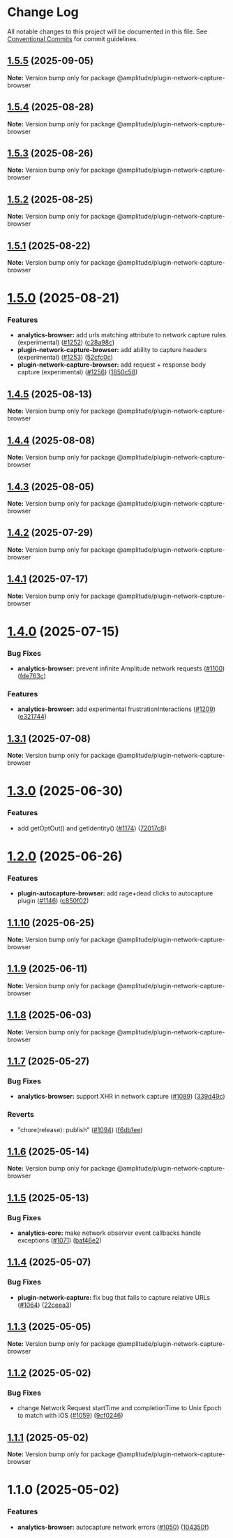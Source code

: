 # Change Log

All notable changes to this project will be documented in this file.
See [Conventional Commits](https://conventionalcommits.org) for commit guidelines.

## [1.5.5](https://github.com/amplitude/Amplitude-TypeScript/compare/@amplitude/plugin-network-capture-browser@1.5.4...@amplitude/plugin-network-capture-browser@1.5.5) (2025-09-05)

**Note:** Version bump only for package @amplitude/plugin-network-capture-browser





## [1.5.4](https://github.com/amplitude/Amplitude-TypeScript/compare/@amplitude/plugin-network-capture-browser@1.5.3...@amplitude/plugin-network-capture-browser@1.5.4) (2025-08-28)

**Note:** Version bump only for package @amplitude/plugin-network-capture-browser





## [1.5.3](https://github.com/amplitude/Amplitude-TypeScript/compare/@amplitude/plugin-network-capture-browser@1.5.2...@amplitude/plugin-network-capture-browser@1.5.3) (2025-08-26)

**Note:** Version bump only for package @amplitude/plugin-network-capture-browser





## [1.5.2](https://github.com/amplitude/Amplitude-TypeScript/compare/@amplitude/plugin-network-capture-browser@1.5.1...@amplitude/plugin-network-capture-browser@1.5.2) (2025-08-25)

**Note:** Version bump only for package @amplitude/plugin-network-capture-browser





## [1.5.1](https://github.com/amplitude/Amplitude-TypeScript/compare/@amplitude/plugin-network-capture-browser@1.5.0...@amplitude/plugin-network-capture-browser@1.5.1) (2025-08-22)

**Note:** Version bump only for package @amplitude/plugin-network-capture-browser





# [1.5.0](https://github.com/amplitude/Amplitude-TypeScript/compare/@amplitude/plugin-network-capture-browser@1.4.5...@amplitude/plugin-network-capture-browser@1.5.0) (2025-08-21)


### Features

* **analytics-browser:** add urls matching attribute to network capture rules (experimental) ([#1252](https://github.com/amplitude/Amplitude-TypeScript/issues/1252)) ([c28a98c](https://github.com/amplitude/Amplitude-TypeScript/commit/c28a98c13536d3eb2472edcce6ec225539db00aa))
* **plugin-network-capture-browser:** add ability to capture headers (experimental) ([#1253](https://github.com/amplitude/Amplitude-TypeScript/issues/1253)) ([52cfc0c](https://github.com/amplitude/Amplitude-TypeScript/commit/52cfc0c6dab309f30cfce56c091065ff95d95fc2))
* **plugin-network-capture-browser:** add request + response body capture (experimental) ([#1256](https://github.com/amplitude/Amplitude-TypeScript/issues/1256)) ([1850c58](https://github.com/amplitude/Amplitude-TypeScript/commit/1850c58d145973b3bd104ab70368eb4e2fdbafbc))





## [1.4.5](https://github.com/amplitude/Amplitude-TypeScript/compare/@amplitude/plugin-network-capture-browser@1.4.4...@amplitude/plugin-network-capture-browser@1.4.5) (2025-08-13)

**Note:** Version bump only for package @amplitude/plugin-network-capture-browser





## [1.4.4](https://github.com/amplitude/Amplitude-TypeScript/compare/@amplitude/plugin-network-capture-browser@1.4.3...@amplitude/plugin-network-capture-browser@1.4.4) (2025-08-08)

**Note:** Version bump only for package @amplitude/plugin-network-capture-browser





## [1.4.3](https://github.com/amplitude/Amplitude-TypeScript/compare/@amplitude/plugin-network-capture-browser@1.4.2...@amplitude/plugin-network-capture-browser@1.4.3) (2025-08-05)

**Note:** Version bump only for package @amplitude/plugin-network-capture-browser





## [1.4.2](https://github.com/amplitude/Amplitude-TypeScript/compare/@amplitude/plugin-network-capture-browser@1.4.1...@amplitude/plugin-network-capture-browser@1.4.2) (2025-07-29)

**Note:** Version bump only for package @amplitude/plugin-network-capture-browser





## [1.4.1](https://github.com/amplitude/Amplitude-TypeScript/compare/@amplitude/plugin-network-capture-browser@1.4.0...@amplitude/plugin-network-capture-browser@1.4.1) (2025-07-17)

**Note:** Version bump only for package @amplitude/plugin-network-capture-browser





# [1.4.0](https://github.com/amplitude/Amplitude-TypeScript/compare/@amplitude/plugin-network-capture-browser@1.3.1...@amplitude/plugin-network-capture-browser@1.4.0) (2025-07-15)


### Bug Fixes

* **analytics-browser:** prevent infinite Amplitude network requests ([#1100](https://github.com/amplitude/Amplitude-TypeScript/issues/1100)) ([fde763c](https://github.com/amplitude/Amplitude-TypeScript/commit/fde763cd4889bda41edc55789ee18186711d825e))


### Features

* **analytics-browser:** add experimental frustrationInteractions ([#1209](https://github.com/amplitude/Amplitude-TypeScript/issues/1209)) ([e321744](https://github.com/amplitude/Amplitude-TypeScript/commit/e3217444c58be15e779ff1fd54a55027c93f5db0))





## [1.3.1](https://github.com/amplitude/Amplitude-TypeScript/compare/@amplitude/plugin-network-capture-browser@1.3.0...@amplitude/plugin-network-capture-browser@1.3.1) (2025-07-08)

**Note:** Version bump only for package @amplitude/plugin-network-capture-browser





# [1.3.0](https://github.com/amplitude/Amplitude-TypeScript/compare/@amplitude/plugin-network-capture-browser@1.2.0...@amplitude/plugin-network-capture-browser@1.3.0) (2025-06-30)


### Features

* add getOptOut() and getIdentity() ([#1174](https://github.com/amplitude/Amplitude-TypeScript/issues/1174)) ([72017c8](https://github.com/amplitude/Amplitude-TypeScript/commit/72017c8a1a54d929542e883e61d61168f214a780))





# [1.2.0](https://github.com/amplitude/Amplitude-TypeScript/compare/@amplitude/plugin-network-capture-browser@1.1.10...@amplitude/plugin-network-capture-browser@1.2.0) (2025-06-26)


### Features

* **plugin-autocapture-browser:** add rage+dead clicks to autocapture plugin ([#1146](https://github.com/amplitude/Amplitude-TypeScript/issues/1146)) ([c850f02](https://github.com/amplitude/Amplitude-TypeScript/commit/c850f020a6b56bbd8d64e0f946acaf0eac15ccf7))





## [1.1.10](https://github.com/amplitude/Amplitude-TypeScript/compare/@amplitude/plugin-network-capture-browser@1.1.9...@amplitude/plugin-network-capture-browser@1.1.10) (2025-06-25)

**Note:** Version bump only for package @amplitude/plugin-network-capture-browser





## [1.1.9](https://github.com/amplitude/Amplitude-TypeScript/compare/@amplitude/plugin-network-capture-browser@1.1.8...@amplitude/plugin-network-capture-browser@1.1.9) (2025-06-11)

**Note:** Version bump only for package @amplitude/plugin-network-capture-browser





## [1.1.8](https://github.com/amplitude/Amplitude-TypeScript/compare/@amplitude/plugin-network-capture-browser@1.1.7...@amplitude/plugin-network-capture-browser@1.1.8) (2025-06-03)

**Note:** Version bump only for package @amplitude/plugin-network-capture-browser





## [1.1.7](https://github.com/amplitude/Amplitude-TypeScript/compare/@amplitude/plugin-network-capture-browser@1.1.7-main.0...@amplitude/plugin-network-capture-browser@1.1.7) (2025-05-27)


### Bug Fixes

* **analytics-browser:** support XHR in network capture ([#1089](https://github.com/amplitude/Amplitude-TypeScript/issues/1089)) ([339d49c](https://github.com/amplitude/Amplitude-TypeScript/commit/339d49cfa7b07ffc20fe085b8548f6489a3029f3))


### Reverts

* "chore(release): publish" ([#1094](https://github.com/amplitude/Amplitude-TypeScript/issues/1094)) ([f6db1ee](https://github.com/amplitude/Amplitude-TypeScript/commit/f6db1eed32ed77c7ce626624dc55972971f3b27d))





## [1.1.6](https://github.com/amplitude/Amplitude-TypeScript/compare/@amplitude/plugin-network-capture-browser@1.1.5...@amplitude/plugin-network-capture-browser@1.1.6) (2025-05-14)

**Note:** Version bump only for package @amplitude/plugin-network-capture-browser





## [1.1.5](https://github.com/amplitude/Amplitude-TypeScript/compare/@amplitude/plugin-network-capture-browser@1.1.4...@amplitude/plugin-network-capture-browser@1.1.5) (2025-05-13)


### Bug Fixes

* **analytics-core:** make network observer event callbacks handle exceptions ([#1071](https://github.com/amplitude/Amplitude-TypeScript/issues/1071)) ([baf46e2](https://github.com/amplitude/Amplitude-TypeScript/commit/baf46e22585f58924b801e301db78c7aecda1b4a))





## [1.1.4](https://github.com/amplitude/Amplitude-TypeScript/compare/@amplitude/plugin-network-capture-browser@1.1.3...@amplitude/plugin-network-capture-browser@1.1.4) (2025-05-07)


### Bug Fixes

* **plugin-network-capture:** fix bug that fails to capture relative URLs ([#1064](https://github.com/amplitude/Amplitude-TypeScript/issues/1064)) ([22ceea3](https://github.com/amplitude/Amplitude-TypeScript/commit/22ceea375a7d603f5b48d20682f93ac49f204670))





## [1.1.3](https://github.com/amplitude/Amplitude-TypeScript/compare/@amplitude/plugin-network-capture-browser@1.1.2...@amplitude/plugin-network-capture-browser@1.1.3) (2025-05-05)

**Note:** Version bump only for package @amplitude/plugin-network-capture-browser





## [1.1.2](https://github.com/amplitude/Amplitude-TypeScript/compare/@amplitude/plugin-network-capture-browser@1.1.1...@amplitude/plugin-network-capture-browser@1.1.2) (2025-05-02)


### Bug Fixes

* change Network Request startTime and completionTime to Unix Epoch to match with iOS ([#1059](https://github.com/amplitude/Amplitude-TypeScript/issues/1059)) ([9cf0246](https://github.com/amplitude/Amplitude-TypeScript/commit/9cf02463d95e1d2d067d801e09cfed41864bd571))





## [1.1.1](https://github.com/amplitude/Amplitude-TypeScript/compare/@amplitude/plugin-network-capture-browser@1.1.0...@amplitude/plugin-network-capture-browser@1.1.1) (2025-05-02)

**Note:** Version bump only for package @amplitude/plugin-network-capture-browser





# 1.1.0 (2025-05-02)


### Features

* **analytics-browser:** autocapture network errors ([#1050](https://github.com/amplitude/Amplitude-TypeScript/issues/1050)) ([104350f](https://github.com/amplitude/Amplitude-TypeScript/commit/104350ffe8b1bd1a7090482ac3bf24d85672bd43))
